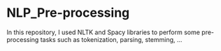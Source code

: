# NLP_Pre-processing

In this repository, I used NLTK and Spacy libraries to perform some pre-processing tasks such as tokenization, parsing, stemming, ...
